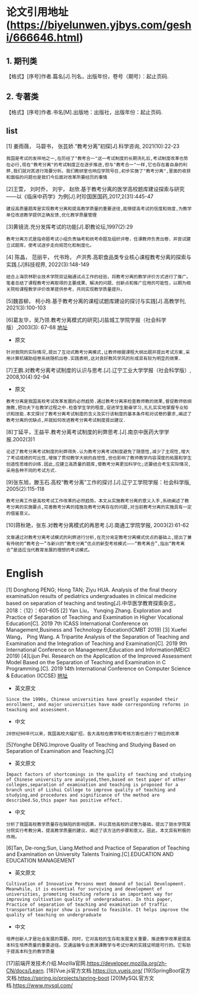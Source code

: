 # 论文引用地址(https://biyelunwen.yjbys.com/geshi/666646.html)
## 1. 期刊类
【格式】[序号]作者.篇名[J].刊名，出版年份，卷号（期号）：起止页码.
## 2. 专著类
【格式】[序号]作者.书名[M].出版地：出版社，出版年份：起止页码.

## list


[1] 姜雨薇， 马碧书， 张芸娇.“教考分离”初探[J].科学咨询, 2021(10):22-23
```
我国是考试的发祥地之一,在历经了"教考合一"这一考试制度的长期洗礼后,考试制度改革也势在必行,现在"教考分离"的考试制度正在逐步推进,但与"教考合一"一样,它也存在着自身的利弊,我们就对其进行简要分析。我们教研室也响应学院号召,初步实施了"教考分离",里面的收获和面临的问题也是我们今后面对改革所要经历的事情
```
[2]王萱， 刘时乔， 刘宇， 赵欣.基于教考分离的医学高校题库建设探索与研究——以《临床中药学》为例[J].时珍国医国药,2017,2(31):445-47
```
建设高质量题库是实现教考分离和提高教学质量的重要途径,能够提高考试的信度和效度,为教学单位改进教学提供正确反馈,优化教学质量管理
```
[3]黄镜流.充分发挥考试的功能[J].职教论坛,1997(2):29
```
教考分离方式是指命题考试小组负责抽考和统考命题及组织评卷，任课教师负责出卷，并尝试建立试题库，使考试逐步走向规范化和制度化。
```
[4] 陈晶， 范丽平， 代书玲， 卢洪秀.高职食品类专业核心课程教考分离的探索与实践.[J]科技视界, 2022(3):148-149
```
结合上海农林职业技术学院双证融通试点工作的经验，将教考分离的教学评价方式进行了推广。笔者总结了课程教考分离取得的主要成果、解决的问题、创新点和推广应用的可能性，以期为相关院校课程教学评价改革提供参考，共同实现教学质量提升。
```
[5]魏首柳， 柯小玲.基于教考分离的课程试题库建设的探讨与实践[J].高教学刊, 2021(3):100-103

[6]葛友华，吴乃领.教考分离模式的研究[J]盐城工学院学报（社会科学版）,2003(3): 67-68
[地址](https://xueshu.baidu.com/usercenter/paper/show?paperid=4ff5d6c53846f05584ab949348320ab9&site=xueshu_se)
+ 原文
```
针对我院的实际情况,提出了互动式教考分离模式,让教师根据课程大纲出题并提出考试方案,采用计算机辅助组卷系统随机出卷.实践表明,这对良好教风学风的形成具有较为明显的效果.
```
[7]王鹏.对教考分离考试制度的认识与思考.[J].辽宁工业大学学报（社会科学版）, 2008,10(4):92-94
+ 原文
```
教考分离是我国高校考试改革发展的必然趋势.通过教考分离来检查教师教的效果,督促教师依纲施教,把功夫下在教学过程之中.检查学生学的程度,促进学生勤奋学习,扎扎实实地掌握专业知识和技能.本文探讨了教考分离考试制度的含义及实行该制度的基本条件和对试卷的要求,阐述了教考分离的优缺点,并就如何改进教考分离考试制度提出建议.
```
[8]丁延平，王益平.教考分离考试制度的利弊思考.[J].南京中医药大学学报.2002(3)1
```
论述了教考分离考试制度的利弊得失.认为教考分离考试制度避免了随意性,减少了主观性,增大了考试成绩的可比性,增强了贯彻教学大纲的自觉性,但也影响了教师教学内容深度的拓展和学生创造性思维的训练.因此,应建立高质量的题库,使教考分离更加科学化;还要结合考生实际情况,采用各种不同的考试方式.
```
[9]张东旭，滕玉石.高校“教考分离”工作的探讨.[J].辽宁工学院学报：社会科学版, 2005(2):115-118
```
教考分离工作是高校考试工作改革的必然趋势。本文从实施教考分离的意义入手,系统阐述了教考分离的实施要点,完善教考分离的措施及教考分离存在的问题,对当前教考分离的实施具有一定的借鉴意义。
```
[10]蒋秋艳，张东.对教考分离模式的再思考.[J].南通工学院学报, 2003(2):61-62
```
文章通过对教考分离考试模式的利弊进行分析,在充分肯定教考分离模式优点的基础上,提出了兼有传统的“教考合一”与新兴的“教考分离”优点的新型考核模式———“教考离合”,指出“教考离合”是适应当代教育发展的理想的考试模式。
```




# English
[1] Donghong PENG; Hong TAN; Ziyu HUA. Analysis of the final theory examinatiJon results of pediatrics undergraduates in clinical medicine based on separation of teaching and testing[J].中华医学教育探索杂志，2018：（12）：601-605
[2] Yan Liu， Yunqing Zhang. Exploration and Practice of Separation of Teaching and Examination in Higher Vocational Education[C]. 2019 7th ICASS International Conference on Management,Business and Technology Education(ICMBT 2019)
[3] Xuefei Wang， Ping Wang. A Tripartite Analysis of the Separation of Teaching and Examination and the Integration of Teaching and Examination[C]. 2019 9th International Conference on Management,Education and Information(MEICI 2019)
[4]Lijun Pei. Research on the Application of the Improved Assessment Model Based on the Separation of Teaching and Examination in C Programming.[C]. 2019 14th International Conference on Computer Science & Education (ICCSE)
[地址](https://ss.zhizhen.com/detail_38502727e7500f262f9109d7c287d41c5863ab9cb842902d1921b0a3ea2551019ed441c6bad8209544907f50ebf03ec1d4e5465e8ad632311add65de88202782b67ab68d8325aa81d6f08d55711b18eb?)
+ 英文原文
```
Since the 1990s, Chinese universities have greatly expanded their enrollment, and major universities have made corresponding reforms in teaching and assessment.
```
+ 中文
```
20世纪90年代以来，我国高校大幅扩招，各大高校在教学和考核方面也进行了相应的改革
```

[5]Yonghe DENG.Improve Quality of Teaching and Studying Based on Separation of Examination and Teaching.[C]
+ 英文原文
```
Impact factors of shortcomings in the quality of teaching and studying of Chinese university are analysed,then,based on test paper of other colleges,separation of examination and teaching is proposed for a branch unit of Lishui College to improve quality of teaching and studying,and procedures and significance of the method are described.So,this paper has positive effect.
```
+ 中文
```
分析了我国高校教学质量存在缺陷的影响因素，并以其他高校的试卷为基础，提出了丽水学院某分院实行考教分离，提高教学质量的建议，阐述了该方法的步骤和意义。因此，本文具有积极的作用。
```
[6]Tan, De-rong;Sun, Liang.Method and Practice of Separation of Teaching and Examination on University Talents Training.[C].EDUCATION AND EDUCATION MANAGEMENT
+ 英文原文
```
Cultivation of Innovative Persons meet demand of Social Development. Meanwhile, it is essential for surviving and development of universities, promoting teaching reform is an important way for improving cultivation quality of undergraduates. In this paper, Practice of separation of teaching and examination of traffic transportation major show is proved to feasible. It helps improve the quality of teaching on undergraduate
```
+ 中文
```
培养创新人才是社会发展的需要。同时，它对高校的生存和发展至关重要，推进教学改革是提高本科生培养质量的重要途径。交通运输专业表演课教学与考试分离的实践证明是可行的。它有助于提高本科生的教学质量
```
[17]前端开发技术介绍.Mozilla官网.https://developer.mozilla.org/zh-CN/docs/Learn.
[18]Vue.js官方文档.https://cn.vuejs.org/
[19]SpringBoot官方文档.https://spring.io/projects/spring-boot
[20]MySQL官方文档.https://www.mysql.com/